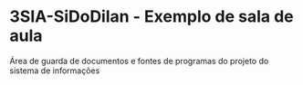 # 3SIA-SiDoDilan - Exemplo de sala de aula
Área de guarda de documentos e fontes de programas do projeto do sistema de informações
